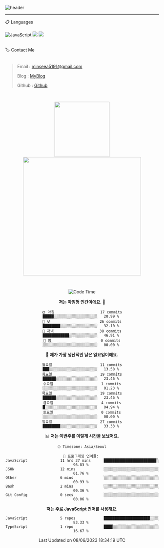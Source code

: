 ![header](https://capsule-render.vercel.app/api?type=waving&color=timeGradient&height=300&section=header&text=Welcome👋&animation=fadeIn&fontSize=55&fontAlignY=40&desc=minseo%20&descSize=30)

<hr />

📋 Languages<br /><br />
![JavaScript](https://img.shields.io/badge/javascript-%23323330.svg?style=for-the-badge&logo=javascript&logoColor=%23F7DF1E)
<img src="https://img.shields.io/badge/typescript-3178C6?style=for-the-badge&logo=typescript&logoColor=white"> 
 <img src="https://img.shields.io/badge/mysql-4479A1?style=for-the-badge&logo=mysql&logoColor=white"> 






<br>
🏷 Contact Me<br /><br />

> Email : <minseea5191@gmail.com>
> 
> Blog : [MyBlog](https://just-process.tistory.com/ "MYBolg")
> 
> Github : [Github](https://github.com/minseoya "Github!1")

<br>

<div align="center">
   <p display="inline">
    <a href="https://github.com/minseoya">
     <img height="180" src="https://github-readme-stats.vercel.app/api?username=minseoya&hide=none&hide_title=false&show_icons=ture&include_all_commits=false&theme=omni" />
     <img width="386" src="https://github-readme-stats.vercel.app/api/top-langs/?username=minseoya&layout=compact&show_icons=ture&show_owner=ture&hide_title=false&theme=omni&hide=none" />
    </a>
  </p>


<br>





<!--START_SECTION:waka-->
![Code Time](http://img.shields.io/badge/Code%20Time-339%20hrs%2036%20mins-blue)

**저는 아침형 인간이에요. 🐤** 

```text
🌞 아침                     17 commits          █████░░░░░░░░░░░░░░░░░░░░   20.99 % 
🌆 낮　                     26 commits          ████████░░░░░░░░░░░░░░░░░   32.10 % 
🌃 저녁                     38 commits          ████████████░░░░░░░░░░░░░   46.91 % 
🌙 밤　                     0 commits           ░░░░░░░░░░░░░░░░░░░░░░░░░   00.00 % 
```
📅 **제가 가장 생산적인 날은 일요일이에요.** 

```text
월요일                      11 commits          ███░░░░░░░░░░░░░░░░░░░░░░   13.58 % 
화요일                      19 commits          ██████░░░░░░░░░░░░░░░░░░░   23.46 % 
수요일                      1 commits           ░░░░░░░░░░░░░░░░░░░░░░░░░   01.23 % 
목요일                      19 commits          ██████░░░░░░░░░░░░░░░░░░░   23.46 % 
금요일                      4 commits           █░░░░░░░░░░░░░░░░░░░░░░░░   04.94 % 
토요일                      0 commits           ░░░░░░░░░░░░░░░░░░░░░░░░░   00.00 % 
일요일                      27 commits          ████████░░░░░░░░░░░░░░░░░   33.33 % 
```


📊 **저는 이번주를 이렇게 시간을 보냈어요.** 

```text
🕑︎ Timezone: Asia/Seoul

💬 프로그래밍 언어들: 
JavaScript               11 hrs 37 mins      ████████████████████████░   96.83 % 
JSON                     12 mins             ░░░░░░░░░░░░░░░░░░░░░░░░░   01.76 % 
Other                    6 mins              ░░░░░░░░░░░░░░░░░░░░░░░░░   00.93 % 
Bash                     2 mins              ░░░░░░░░░░░░░░░░░░░░░░░░░   00.36 % 
Git Config               0 secs              ░░░░░░░░░░░░░░░░░░░░░░░░░   00.06 % 
```

**저는 주로 JavaScript 언어를 사용해요.** 

```text
JavaScript               5 repos             █████████████████████░░░░   83.33 % 
TypeScript               1 repo              ████░░░░░░░░░░░░░░░░░░░░░   16.67 % 
```




 Last Updated on 08/06/2023 18:34:19 UTC
<!--END_SECTION:waka-->


